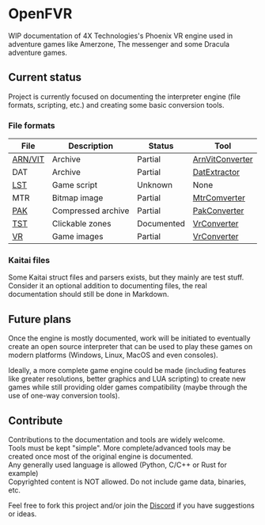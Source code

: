 # OpenFVR

WIP documentation of 4X Technologies's Phoenix VR engine used in adventure games like Amerzone, The messenger and some Dracula adventure games.

## Current status

Project is currently focused on documenting the interpreter engine (file formats, scripting, etc.) and creating some basic conversion tools.

### File formats

| File                              | Description        | Status     | Tool                                      |
| --------------------------------- | ------------------ | ---------- | ----------------------------------------- |
| [ARN/VIT](Doc/Formats/ARN_VIT.md) | Archive            | Partial    | [ArnVitConverter](Tools/ArnVitConverter/) |
| DAT                               | Archive            | Partial    | [DatExtractor](Tools/DatExtractor/)       |
| [LST](Doc/Formats/LST.md)         | Game script        | Unknown    | None                                      |
| MTR                               | Bitmap image       | Partial    | [MtrComverter](Tools/MtrConverter/)       |
| [PAK](Doc/Formats/PAK.md)         | Compressed archive | Partial    | [PakConverter](Tools/PakConverter/)       |
| [TST](Doc/Formats/TST.md)         | Clickable zones    | Documented | [VrConverter](Tools/VrConverter/)         |
| [VR](Doc/Formats/VR.md)           | Game images        | Partial    | [VrConverter](Tools/VrConverter/)         |

### Kaitai files

Some Kaitai struct files and parsers exists, but they mainly are test stuff. Consider it an optional addition to documenting files, the real documentation should still be done in Markdown.

## Future plans

Once the engine is mostly documented, work will be initiated to eventually create an open source interpreter that can be used to play these games on modern platforms (Windows, Linux, MacOS and even consoles).

Ideally, a more complete game engine could be made (including features like greater resolutions, better graphics and LUA scripting) to create new games while still providing older games compatibility (maybe through the use of one-way conversion tools).

## Contribute

Contributions to the documentation and tools are widely welcome.  
Tools must be kept "simple". More complete/advanced tools may be created once most of the original engine is documented.  
Any generally used language is allowed (Python, C/C++ or Rust for example)  
Copyrighted content is NOT allowed. Do not include game data, binaries, etc.

Feel free to fork this project and/or join the [Discord](https://discord.gg/jtAgMwrMFH) if you have suggestions or ideas.

